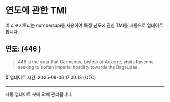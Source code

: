 
# 연도에 관한 TMI

이 리포지토리는 numbersapi를 사용하여 특정 년도에 관한 TMI를 자동으로 업데이트합니다.

## 연도: (446 )
> 446 is the year that Germanus, bishop of Auxerre, visits Ravenna seeking to soften imperial hostility towards the Bagaudae.

⏳ 업데이트 시간: 2025-08-06 17:00:13 (UTC)

---
자동 업데이트 봇에 의해 관리됩니다.
